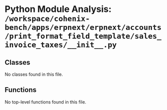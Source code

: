 # Python Module Analysis: `/workspace/cohenix-bench/apps/erpnext/erpnext/accounts/print_format_field_template/sales_invoice_taxes/__init__.py`

## Classes

No classes found in this file.


## Functions

No top-level functions found in this file.

